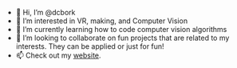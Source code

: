 - 👋 Hi, I’m @dcbork
- 👀 I’m interested in VR, making, and Computer Vision
- 🌱 I’m currently learning how to code computer vision algorithms
- 💞️ I’m looking to collaborate on fun projects that are related to my interests. They can be applied or just for fun!
- 📫 Check out my <a href="dcborkowski.com">website</a>.

<!---
dcbork/dcbork is a ✨ special ✨ repository because its `README.md` (this file) appears on your GitHub profile.
You can click the Preview link to take a look at your changes.
--->
